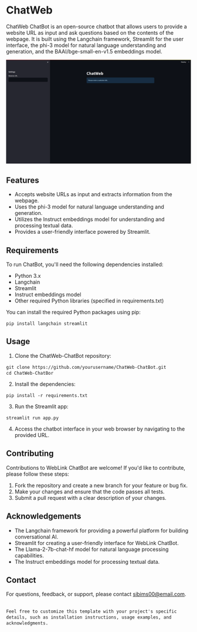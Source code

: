 
# ChatWeb

ChatWeb ChatBot is an open-source chatbot that allows users to provide a website URL as input and ask questions based on the contents of the webpage. It is built using the Langchain framework, Streamlit for the user interface, the phi-3 model for natural language understanding and generation, and the BAAI/bge-small-en-v1.5 embeddings model.

![ChatWeb Logo](chatweb.png)

## Features

- Accepts website URLs as input and extracts information from the webpage.
- Uses the phi-3 model for natural language understanding and generation.
- Utilizes the Instruct embeddings model for understanding and processing textual data.
- Provides a user-friendly interface powered by Streamlit.

## Requirements

To run ChatBot, you'll need the following dependencies installed:

- Python 3.x
- Langchain
- Streamlit
- Instruct embeddings model
- Other required Python libraries (specified in requirements.txt)

You can install the required Python packages using pip:

```
pip install langchain streamlit 
```

## Usage

1. Clone the ChatWeb-ChatBot repository:

```
git clone https://github.com/yourusername/ChatWeb-ChatBot.git
cd ChatWeb-ChatBor
```

2. Install the dependencies:

```
pip install -r requirements.txt
```

3. Run the Streamlit app:

```
streamlit run app.py
```

4. Access the chatbot interface in your web browser by navigating to the provided URL.

## Contributing

Contributions to WebLink ChatBot are welcome! If you'd like to contribute, please follow these steps:

1. Fork the repository and create a new branch for your feature or bug fix.
2. Make your changes and ensure that the code passes all tests.
3. Submit a pull request with a clear description of your changes.

## Acknowledgements

- The Langchain framework for providing a powerful platform for building conversational AI.
- Streamlit for creating a user-friendly interface for WebLink ChatBot.
- The Llama-2-7b-chat-hf model for natural language processing capabilities.
- The Instruct embeddings model for processing textual data.

## Contact

For questions, feedback, or support, please contact [sibims00@email.com](mailto:sibims00@email.com).
```

Feel free to customize this template with your project's specific details, such as installation instructions, usage examples, and acknowledgments.
